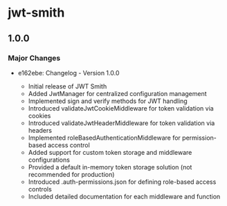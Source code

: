 # jwt-smith

## 1.0.0

### Major Changes

- e162ebe: Changelog - Version 1.0.0

  - Initial release of JWT Smith
  - Added JwtManager for centralized configuration management
  - Implemented sign and verify methods for JWT handling
  - Introduced validateJwtCookieMiddleware for token validation via cookies
  - Introduced validateJwtHeaderMiddleware for token validation via headers
  - Implemented roleBasedAuthenticationMiddleware for permission-based access control
  - Added support for custom token storage and middleware configurations
  - Provided a default in-memory token storage solution (not recommended for production)
  - Introduced .auth-permissions.json for defining role-based access controls
  - Included detailed documentation for each middleware and function
